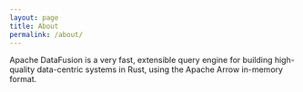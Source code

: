 ```yaml
---
layout: page
title: About
permalink: /about/
---
```


Apache DataFusion is a very fast, extensible query engine for building high-quality
data-centric systems in Rust, using the Apache Arrow in-memory format.